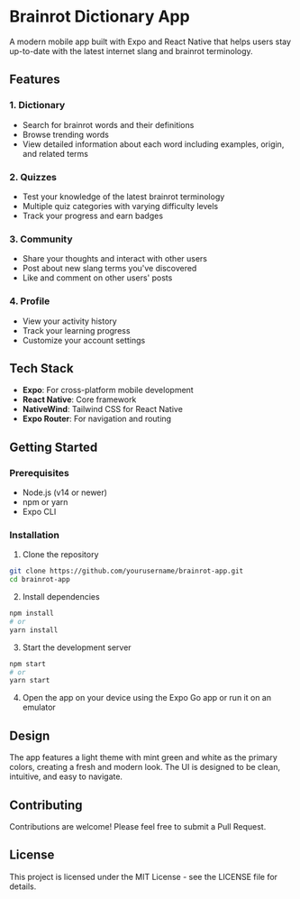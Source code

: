 # Brainrot Dictionary App

A modern mobile app built with Expo and React Native that helps users stay up-to-date with the latest internet slang and brainrot terminology.

## Features

### 1. Dictionary
- Search for brainrot words and their definitions
- Browse trending words
- View detailed information about each word including examples, origin, and related terms

### 2. Quizzes
- Test your knowledge of the latest brainrot terminology
- Multiple quiz categories with varying difficulty levels
- Track your progress and earn badges

### 3. Community
- Share your thoughts and interact with other users
- Post about new slang terms you've discovered
- Like and comment on other users' posts

### 4. Profile
- View your activity history
- Track your learning progress
- Customize your account settings

## Tech Stack

- **Expo**: For cross-platform mobile development
- **React Native**: Core framework
- **NativeWind**: Tailwind CSS for React Native
- **Expo Router**: For navigation and routing

## Getting Started

### Prerequisites

- Node.js (v14 or newer)
- npm or yarn
- Expo CLI

### Installation

1. Clone the repository
```bash
git clone https://github.com/yourusername/brainrot-app.git
cd brainrot-app
```

2. Install dependencies
```bash
npm install
# or
yarn install
```

3. Start the development server
```bash
npm start
# or
yarn start
```

4. Open the app on your device using the Expo Go app or run it on an emulator

## Design

The app features a light theme with mint green and white as the primary colors, creating a fresh and modern look. The UI is designed to be clean, intuitive, and easy to navigate.

## Contributing

Contributions are welcome! Please feel free to submit a Pull Request.

## License

This project is licensed under the MIT License - see the LICENSE file for details. 